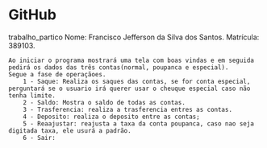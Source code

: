 # GitHub
trabalho_partico
Nome: Francisco Jefferson da Silva dos Santos. Matrícula: 389103.

    Ao iniciar o programa mostrará uma tela com boas vindas e em seguida pedirá os dados das três contas(normal, poupanca e especial).
    Segue a fase de operaçãoes.
        1 - Saque: Realiza os saques das contas, se for conta especial, perguntará se o usuario irá querer usar o cheuque especial caso não tenha limite.
        2 - Saldo: Mostra o saldo de todas as contas.
        3 - Trasferencia: realiza a trasferencia entres as contas.
        4 - Deposito: realiza o deposito entre as contas;
        5 - Reaajustar: reajusta a taxa da conta poupanca, caso nao seja digitada taxa, ele usurá a padrão.
        6 - Sair:
